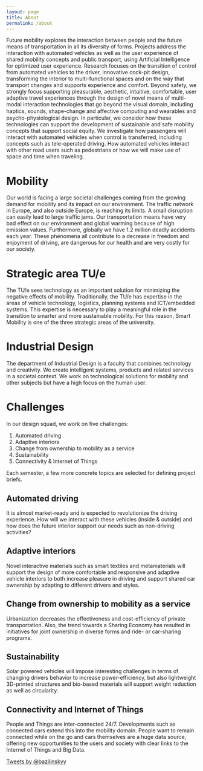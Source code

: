 ```yaml
---
layout: page
title: About
permalink: /about
---
```


Future mobility explores the interaction between people and the future means of transportation in all its diversity of forms. Projects address the interaction with automated vehicles as well as the user experience of shared mobility concepts and public transport, using Artificial Intelligence for optimized user experience. Research focuses on the transition of control from automated vehicles to the driver, innovative cock-pit design, transforming the interior to multi-functional spaces and on the way that transport changes and supports experience and comfort. Beyond safety, we strongly focus supporting pleasurable, aesthetic, intuitive, comfortable, user adaptive travel experiences through the design of novel means of multi-modal interaction technologies that go beyond the visual domain, including haptics, sounds, shape-change and aﬀective computing and wearables and psycho-physiological design. In particular, we consider how these technologies can support the development of sustainable and safe mobility concepts that support social equity. We investigate how passengers will interact with automated vehicles when control is transferred, including concepts such as tele-operated driving. How automated vehicles interact with other road users such as pedestrians or how we will make use of space and time when traveling.

# Mobility
Our world is facing a large societal challenges coming from the growing demand for mobility and its impact on our environment. The traffic network in Europe, and also outside Europe,  is reaching its limits. A small disruption can easily lead to large traffic jams. Our transportation means  have very bad effect on our environment and global warming because of high emission values. Furthermore, globally we have 1.2 million deadly accidents each year. These phenomena all contribute to a decrease in freedom and enjoyment of driving, are dangerous for our health and are very costly for our society.

# Strategic area TU/e
The TU/e sees technology as an important solution for minimizing the negative effects of mobility. Traditionally, the TU/e has expertise in the areas of vehicle technology, logistics, planning systems and ICT/embedded systems. This expertise is necessary to play a meaningful role in the transition to smarter and more sustainable mobility. For this reason, Smart Mobility is one of the three strategic areas of the university.

# Industrial Design
The department of Industrial Design is a faculty that combines technology and creativity. We create intelligent systems, products and related services in a societal context. We work on technological solutions for mobility and other subjects but have a high focus on the human user.

# Challenges
In our design squad, we work on five challenges:
1. Automated driving
2. Adaptive interiors
3. Change from ownership to mobility as a service
4. Sustainability
5. Connectivity & Internet of Things

Each semester, a few more concrete topics are selected for defining project briefs.

## Automated driving
It is almost market-ready and is expected to revolutionize the driving experience. How will we interact with these vehicles (inside & outside) and how does the future interior support our needs such as non-driving activities?

## Adaptive interiors
Novel interactive materials such as smart textiles and metamaterials will support the design of more comfortable and responsive and adaptive vehicle interiors to both increase pleasure in driving and support shared car ownership by adapting to different drivers and styles.

## Change from ownership to mobility as a service
Urbanization decreases the effectiveness and cost-efficiency of private transportation. Also, the trend towards a Sharing Economy has resulted in initiatives for joint ownership in diverse forms and ride- or car-sharing programs.

## Sustainability
Solar powered vehicles will impose interesting challenges in terms of changing drivers behavior to increase power-efficiency, but also lightweight 3D-printed structures and bio-based materials will support weight reduction as well as circularity.

## Connectivity and Internet of Things
People and Things are inter-connected 24/7. Developments such as connected cars extend this into the mobility domain. People want to remain connected while on the go and cars themselves are a huge data source, offering new opportunities to the users and society with clear links to the Internet of Things and Big Data.

<div style="margin-bottom: 14px; ">
  <a class="twitter-timeline" data-height="470" data-theme="light" href="https://twitter.com/bazilinskyy?ref_src=twsrc%5Etfw">Tweets by @bazilinskyy</a> <script async src="https://platform.twitter.com/widgets.js" charset="utf-8"></script>
</div>